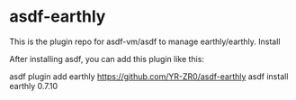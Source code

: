 # asdf-earthly

This is the plugin repo for asdf-vm/asdf to manage earthly/earthly.
Install

After installing asdf, you can add this plugin like this:

asdf plugin add earthly https://github.com/YR-ZR0/asdf-earthly
asdf install earthly 0.7.10

